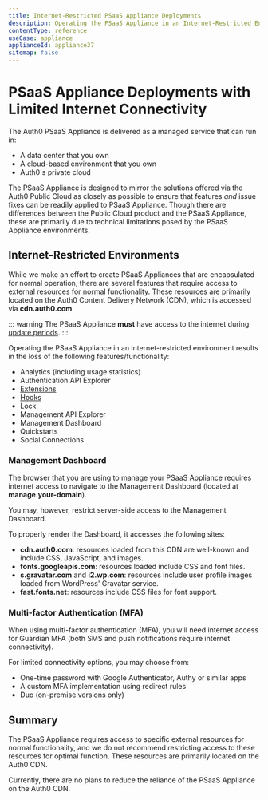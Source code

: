 ```yaml
---
title: Internet-Restricted PSaaS Appliance Deployments
description: Operating the PSaaS Appliance in an Internet-Restricted Environment
contentType: reference
useCase: appliance
applianceId: appliance37
sitemap: false
---
```

# PSaaS Appliance Deployments with Limited Internet Connectivity

The Auth0 PSaaS Appliance is delivered as a managed service that can run in:

* A data center that you own
* A cloud-based environment that you own
* Auth0's private cloud

The PSaaS Appliance is designed to mirror the solutions offered via the Auth0 Public Cloud as closely as possible to ensure that features *and* issue fixes can be readily applied to PSaaS Appliance. Though there are differences between the Public Cloud product and the PSaaS Appliance, these are primarily due to technical limitations posed by the PSaaS Appliance environments.

## Internet-Restricted Environments

While we make an effort to create PSaaS Appliances that are encapsulated for normal operation, there are several features that require access to external resources for normal functionality. These resources are primarily located on the Auth0 Content Delivery Network (CDN), which is accessed via **cdn.auth0.com**.

::: warning
The PSaaS Appliance **must** have access to the internet during [update periods](https://auth0.com/docs/appliance/infrastructure/ip-domain-port-list#external-connectivity).
:::

Operating the PSaaS Appliance in an internet-restricted environment results in the loss of the following features/functionality:

* Analytics (including usage statistics)
* Authentication API Explorer
* [Extensions](/extensions)
* [Hooks](/hooks)
* Lock
* Management API Explorer
* Management Dashboard
* Quickstarts
* Social Connections

### Management Dashboard

The browser that you are using to manage your PSaaS Appliance requires internet access to navigate to the Management Dashboard (located at **manage.your-domain**). 

You may, however, restrict server-side access to the Management Dashboard.

To properly render the Dashboard, it accesses the following sites:

* **cdn.auth0.com**: resources loaded from this CDN are well-known and include CSS, JavaScript, and images.
* **fonts.googleapis.com**: resources loaded include CSS and font files.
* **s.gravatar.com** and **i2.wp.com**: resources include user profile images loaded from WordPress' Gravatar service.
* **fast.fonts.net**: resources include CSS files for font support.

### Multi-factor Authentication (MFA)

When using multi-factor authentication (MFA), you will need internet access for Guardian MFA (both SMS and push notifications require internet connectivity).

For limited connectivity options, you may choose from:

* One-time password with Google Authenticator, Authy or similar apps
* A custom MFA implementation using redirect rules
* Duo (on-premise versions only)

## Summary

The PSaaS Appliance requires access to specific external resources for normal functionality, and we do not recommend restricting access to these resources for optimal function. These resources are primarily located on the Auth0 CDN.

Currently, there are no plans to reduce the reliance of the PSaaS Appliance on the Auth0 CDN.
